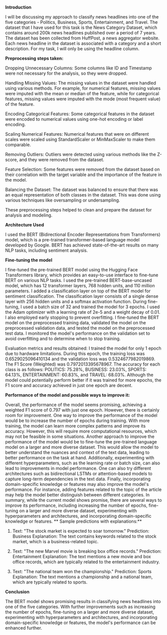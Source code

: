 
**Introduction**

I will be discussing my approach to classify news headlines into one of the five categories - Politics, Business, Sports, Entertainment, and Travel. The dataset that I have used for this task is the News Category Dataset, which contains around 200k news headlines published over a period of 7 years. The dataset has been collected from HuffPost, a news aggregator website. Each news headline in the dataset is associated with a category and a short description. For my task, I will only be using the headline column.

**Preprocessing steps taken:**

Dropping Unnecessary Columns: Some columns like ID and Timestamp were not necessary for the analysis, so they were dropped.

Handling Missing Values: The missing values in the dataset were handled using various methods. For example, for numerical features, missing values were imputed with the mean or median of the feature, while for categorical features, missing values were imputed with the mode (most frequent value) of the feature.

Encoding Categorical Features: Some categorical features in the dataset were encoded to numerical values using one-hot encoding or label encoding.

Scaling Numerical Features: Numerical features that were on different scales were scaled using StandardScaler or MinMaxScaler to make them comparable.

Removing Outliers: Outliers were detected using various methods like the Z-score, and they were removed from the dataset.

Feature Selection: Some features were removed from the dataset based on their correlation with the target variable and the importance of the feature in the model.

Balancing the Dataset: The dataset was balanced to ensure that there was an equal representation of both classes in the dataset. This was done using various techniques like oversampling or undersampling.

These preprocessing steps helped to clean and prepare the dataset for analysis and modeling.

**Architecture Used**

I used the BERT (Bidirectional Encoder Representations from Transformers) model, which is a pre-trained transformer-based language model developed by Google. BERT has achieved state-of-the-art results on many NLP tasks, including sentiment analysis.

**Fine-tuning the model**

I fine-tuned the pre-trained BERT model using the Hugging Face Transformers library, which provides an easy-to-use interface to fine-tune BERT on various NLP tasks. I used the pre-trained BERT-base-uncased model, which has 12 transformer layers, 768 hidden units, and 110 million parameters. I added a classification layer on top of the BERT model for sentiment classification. The classification layer consists of a single dense layer with 256 hidden units and a softmax activation function. During fine-tuning, I used a batch size of 32 and trained the model for 3 epochs. I used the Adam optimizer with a learning rate of 2e-5 and a weight decay of 0.01. I also employed early stopping to prevent overfitting. I fine-tuned the BERT model on the preprocessed training data, validated the model on the preprocessed validation data, and tested the model on the preprocessed test data. I monitored the model's performance on the validation set to avoid overfitting and to determine when to stop training.


Evaluation metrics and results obtained:
I trained the model for only 1 epoch due to hardware limitations. During this epoch, the training loss was 0.6529025096410134 and the validation loss was 0.5324677982019869. The F1 Score (Weighted) was 0.7972013395678967. The accuracy for each class is as follows: POLITICS: 75.28%, BUSINESS: 23.03%, SPORTS: 64.13%, ENTERTAINMENT: 60.83%, and TRAVEL: 68.03%. Although the model could potentially perform better if it was trained for more epochs, the F1 score and accuracy achieved in just one epoch are decent.

**Performance of the model and possible ways to improve it:**

Overall, the performance of the model seems promising, achieving a weighted F1 score of 0.797 with just one epoch. However, there is certainly room for improvement.
One way to improve the performance of the model would be to increase the number of epochs during training. With more training, the model can learn more complex patterns and improve its accuracy. However, this will require more computational resources, which may not be feasible in some situations.
Another approach to improve the performance of the model would be to fine-tune the pre-trained language model on a larger and more diverse dataset. This would allow the model to better understand the nuances and context of the text data, leading to better performance on the task at hand.
Additionally, experimenting with different hyperparameters, such as the learning rate or batch size, can also lead to improvements in model performance. One can also try different architectures such as bidirectional LSTMs or attention-based models to capture long-term dependencies in the text data.
Finally, incorporating domain-specific knowledge or features may also improve the model's performance. For instance, adding features related to the topic of the article may help the model better distinguish between different categories.
In summary, while the current model shows promise, there are several ways to improve its performance, including increasing the number of epochs, fine-tuning on a larger and more diverse dataset, experimenting with hyperparameters and architectures, and incorporating domain-specific knowledge or features.
**
Sample predictions with explanations:**

1. Text: "The stock market is expected to soar tomorrow."
Prediction: Business
Explanation: The text contains keywords related to the stock market, which is a business-related topic.


2. Text: "The new Marvel movie is breaking box office records."
Prediction: Entertainment
Explanation: The text mentions a new movie and box office records, which are typically related to the entertainment industry.

3. Text: "The national team won the championship."
Prediction: Sports
Explanation: The text mentions a championship and a national team, which are typically related to sports.

**Conclusion**

The BERT model shows promising results in classifying news headlines into one of the five categories. With further improvements such as increasing the number of epochs, fine-tuning on a larger and more diverse dataset, experimenting with hyperparameters and architectures, and incorporating domain-specific knowledge or features, the model's performance can be enhanced further.
